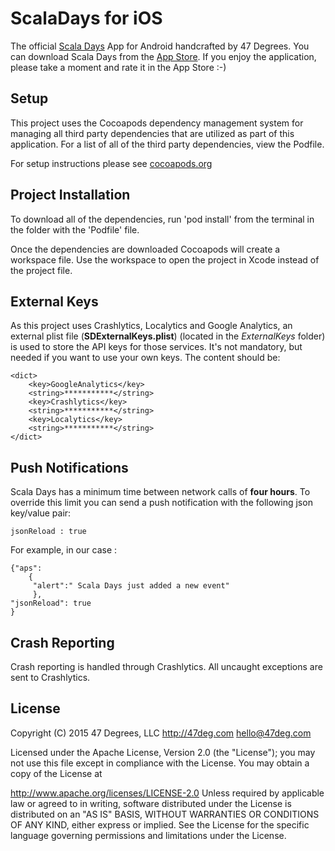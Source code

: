 # ScalaDays for iOS
The official [Scala Days](http://www.scaladays.org) App for Android handcrafted by 47 Degrees. You can download Scala Days from the [App Store](https://itunes.apple.com/us/app/scaladays/id883566471?mt=8 ). If you enjoy the application, please take a moment and rate it in the App Store  :-)

## Setup

This project uses the Cocoapods dependency management system for managing all third party dependencies that are utilized as part of this application. For a list of all of the third party dependencies, view the Podfile.

For setup instructions please see  [cocoapods.org](http://cocoapods.org/)

## Project Installation

To download all of the dependencies, run 'pod install' from the terminal in the folder with the 'Podfile' file.

Once the dependencies are downloaded Cocoapods will create a workspace file. Use the workspace to open the project in Xcode instead of the project file.

## External Keys

As this project uses Crashlytics, Localytics and Google Analytics, an external plist file (**SDExternalKeys.plist**) (located in the *ExternalKeys* folder) is used to store the API keys for those services. It's not mandatory, but needed if you want to use your own keys. The content should be:

	<dict>
		<key>GoogleAnalytics</key>
		<string>***********</string>
		<key>Crashlytics</key>
		<string>***********</string>
		<key>Localytics</key>
		<string>***********</string>
	</dict>

## Push Notifications

Scala Days has a minimum time between network calls of **four hours**. To override this limit you can send a push notification with the following json key/value pair: 

	jsonReload : true
	
For example, in our case :	

	{"aps":
		{
		 "alert":" Scala Days just added a new event"
		 },
	"jsonReload": true
	}

## Crash Reporting

Crash reporting is handled through Crashlytics. All uncaught exceptions are sent to Crashlytics.

## License
Copyright (C) 2015 47 Degrees, LLC http://47deg.com hello@47deg.com

Licensed under the Apache License, Version 2.0 (the "License"); you may not use this file except in compliance with the License. You may obtain a copy of the License at

http://www.apache.org/licenses/LICENSE-2.0 Unless required by applicable law or agreed to in writing, software distributed under the License is distributed on an "AS IS" BASIS, WITHOUT WARRANTIES OR CONDITIONS OF ANY KIND, either express or implied. See the License for the specific language governing permissions and limitations under the License.

